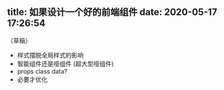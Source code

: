 title: 如果设计一个好的前端组件
date: 2020-05-17 17:26:54
---
（草稿）

- 样式摆脱全局样式的影响
- 智能组件还是哑组件 (超大型哑组件)
- props class data?
- 必要才优化